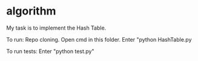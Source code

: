 # algorithm

My task is to implement the Hash Table.

To run:
  Repo cloning.
  Open cmd in this folder.
  Enter "python HashTable.py

To run tests:
  Enter "python test.py"
